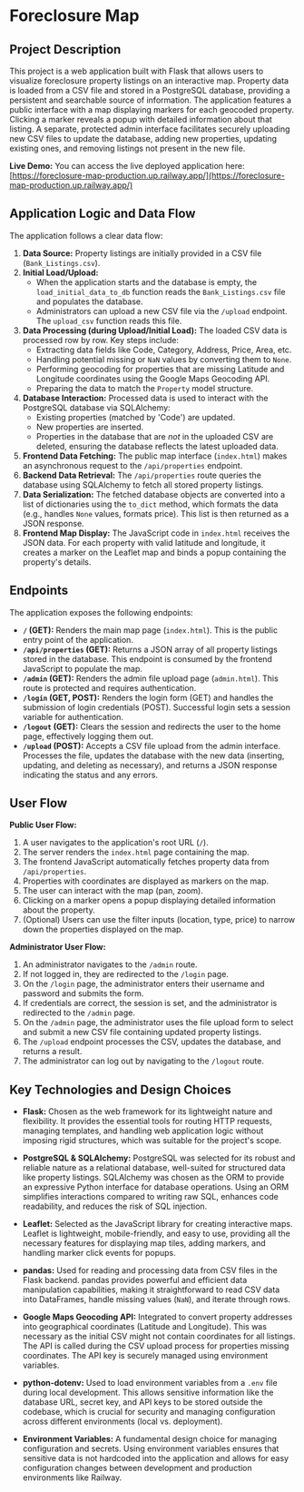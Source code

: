# Foreclosure Map

## Project Description

This project is a web application built with Flask that allows users to visualize foreclosure property listings on an interactive map. Property data is loaded from a CSV file and stored in a PostgreSQL database, providing a persistent and searchable source of information. The application features a public interface with a map displaying markers for each geocoded property. Clicking a marker reveals a popup with detailed information about that listing. A separate, protected admin interface facilitates securely uploading new CSV files to update the database, adding new properties, updating existing ones, and removing listings not present in the new file.

**Live Demo:** You can access the live deployed application here: [https://foreclosure-map-production.up.railway.app/](https://foreclosure-map-production.up.railway.app/)

## Application Logic and Data Flow

The application follows a clear data flow:

1.  **Data Source:** Property listings are initially provided in a CSV file (`Bank_Listings.csv`).
2.  **Initial Load/Upload:**
    *   When the application starts and the database is empty, the `load_initial_data_to_db` function reads the `Bank_Listings.csv` file and populates the database.
    *   Administrators can upload a new CSV file via the `/upload` endpoint. The `upload_csv` function reads this file.
3.  **Data Processing (during Upload/Initial Load):** The loaded CSV data is processed row by row. Key steps include:
    *   Extracting data fields like Code, Category, Address, Price, Area, etc.
    *   Handling potential missing or `NaN` values by converting them to `None`.
    *   Performing geocoding for properties that are missing Latitude and Longitude coordinates using the Google Maps Geocoding API.
    *   Preparing the data to match the `Property` model structure.
4.  **Database Interaction:** Processed data is used to interact with the PostgreSQL database via SQLAlchemy:
    *   Existing properties (matched by 'Code') are updated.
    *   New properties are inserted.
    *   Properties in the database that are *not* in the uploaded CSV are deleted, ensuring the database reflects the latest uploaded data.
5.  **Frontend Data Fetching:** The public map interface (`index.html`) makes an asynchronous request to the `/api/properties` endpoint.
6.  **Backend Data Retrieval:** The `/api/properties` route queries the database using SQLAlchemy to fetch all stored property listings.
7.  **Data Serialization:** The fetched database objects are converted into a list of dictionaries using the `to_dict` method, which formats the data (e.g., handles `None` values, formats price). This list is then returned as a JSON response.
8.  **Frontend Map Display:** The JavaScript code in `index.html` receives the JSON data. For each property with valid latitude and longitude, it creates a marker on the Leaflet map and binds a popup containing the property's details.

## Endpoints

The application exposes the following endpoints:

*   **`/` (GET):** Renders the main map page (`index.html`). This is the public entry point of the application.
*   **`/api/properties` (GET):** Returns a JSON array of all property listings stored in the database. This endpoint is consumed by the frontend JavaScript to populate the map.
*   **`/admin` (GET):** Renders the admin file upload page (`admin.html`). This route is protected and requires authentication.
*   **`/login` (GET, POST):** Renders the login form (GET) and handles the submission of login credentials (POST). Successful login sets a session variable for authentication.
*   **`/logout` (GET):** Clears the session and redirects the user to the home page, effectively logging them out.
*   **`/upload` (POST):** Accepts a CSV file upload from the admin interface. Processes the file, updates the database with the new data (inserting, updating, and deleting as necessary), and returns a JSON response indicating the status and any errors.

## User Flow

**Public User Flow:**

1.  A user navigates to the application's root URL (`/`).
2.  The server renders the `index.html` page containing the map.
3.  The frontend JavaScript automatically fetches property data from `/api/properties`.
4.  Properties with coordinates are displayed as markers on the map.
5.  The user can interact with the map (pan, zoom).
6.  Clicking on a marker opens a popup displaying detailed information about the property.
7.  (Optional) Users can use the filter inputs (location, type, price) to narrow down the properties displayed on the map.

**Administrator User Flow:**

1.  An administrator navigates to the `/admin` route.
2.  If not logged in, they are redirected to the `/login` page.
3.  On the `/login` page, the administrator enters their username and password and submits the form.
4.  If credentials are correct, the session is set, and the administrator is redirected to the `/admin` page.
5.  On the `/admin` page, the administrator uses the file upload form to select and submit a new CSV file containing updated property listings.
6.  The `/upload` endpoint processes the CSV, updates the database, and returns a result.
7.  The administrator can log out by navigating to the `/logout` route.

## Key Technologies and Design Choices

*   **Flask:** Chosen as the web framework for its lightweight nature and flexibility. It provides the essential tools for routing HTTP requests, managing templates, and handling web application logic without imposing rigid structures, which was suitable for the project's scope.

*   **PostgreSQL & SQLAlchemy:** PostgreSQL was selected for its robust and reliable nature as a relational database, well-suited for structured data like property listings. SQLAlchemy was chosen as the ORM to provide an expressive Python interface for database operations. Using an ORM simplifies interactions compared to writing raw SQL, enhances code readability, and reduces the risk of SQL injection.

*   **Leaflet:** Selected as the JavaScript library for creating interactive maps. Leaflet is lightweight, mobile-friendly, and easy to use, providing all the necessary features for displaying map tiles, adding markers, and handling marker click events for popups.

*   **pandas:** Used for reading and processing data from CSV files in the Flask backend. pandas provides powerful and efficient data manipulation capabilities, making it straightforward to read CSV data into DataFrames, handle missing values (`NaN`), and iterate through rows.

*   **Google Maps Geocoding API:** Integrated to convert property addresses into geographical coordinates (Latitude and Longitude). This was necessary as the initial CSV might not contain coordinates for all listings. The API is called during the CSV upload process for properties missing coordinates. The API key is securely managed using environment variables.

*   **python-dotenv:** Used to load environment variables from a `.env` file during local development. This allows sensitive information like the database URL, secret key, and API keys to be stored outside the codebase, which is crucial for security and managing configuration across different environments (local vs. deployment).

*   **Environment Variables:** A fundamental design choice for managing configuration and secrets. Using environment variables ensures that sensitive data is not hardcoded into the application and allows for easy configuration changes between development and production environments like Railway.
